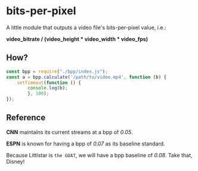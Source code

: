 # bits-per-pixel

A little module that outputs a video file's bits-per-pixel value, i.e.:

**video_bitrate / (video_height * video_width * video_fps)**

## How?

```javascript
const bpp = require("./bpp/index.js");
const a = bpp.calculate('/path/to/video.mp4', function (b) {
    setTimeout(function () {
        console.log(b);
        }, 100);
});
```

## Reference

**CNN** maintains its current streams at a bpp of *0.05*.

**ESPN** is known for having a bpp of *0.07* as its baseline standard.

Because Littlstar is `the GOAT`, we will have a bpp baseline of *0.08*. Take that, Disney!
